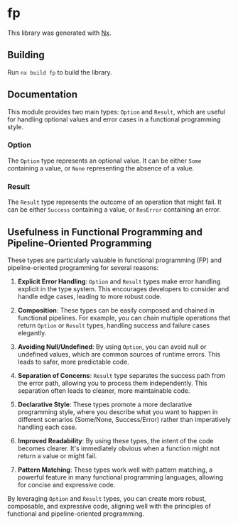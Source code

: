 # fp

This library was generated with [Nx](https://nx.dev).

## Building

Run `nx build fp` to build the library.


## Documentation

This module provides two main types: `Option` and `Result`, which are useful for handling optional values and error cases in a functional programming style.

### Option

The `Option` type represents an optional value. It can be either `Some` containing a value, or `None` representing the absence of a value.

### Result

The `Result` type represents the outcome of an operation that might fail. It can be either `Success` containing a value, or `ResError` containing an error.

## Usefulness in Functional Programming and Pipeline-Oriented Programming

These types are particularly valuable in functional programming (FP) and pipeline-oriented programming for several reasons:

1. **Explicit Error Handling**: `Option` and `Result` types make error handling explicit in the type system. This encourages developers to consider and handle edge cases, leading to more robust code.

2. **Composition**: These types can be easily composed and chained in functional pipelines. For example, you can chain multiple operations that return `Option` or `Result` types, handling success and failure cases elegantly.

3. **Avoiding Null/Undefined**: By using `Option`, you can avoid null or undefined values, which are common sources of runtime errors. This leads to safer, more predictable code.

4. **Separation of Concerns**: `Result` type separates the success path from the error path, allowing you to process them independently. This separation often leads to cleaner, more maintainable code.

5. **Declarative Style**: These types promote a more declarative programming style, where you describe what you want to happen in different scenarios (Some/None, Success/Error) rather than imperatively handling each case.

6. **Improved Readability**: By using these types, the intent of the code becomes clearer. It's immediately obvious when a function might not return a value or might fail.

7. **Pattern Matching**: These types work well with pattern matching, a powerful feature in many functional programming languages, allowing for concise and expressive code.

By leveraging `Option` and `Result` types, you can create more robust, composable, and expressive code, aligning well with the principles of functional and pipeline-oriented programming.



